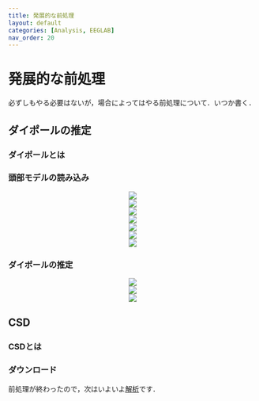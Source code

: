 ```yaml
---
title: 発展的な前処理
layout: default
categories: [Analysis, EEGLAB]
nav_order: 20
---
```


# 発展的な前処理
必ずしもやる必要はないが，場合によってはやる前処理について．いつか書く．

## ダイポールの推定
### ダイポールとは

### 頭部モデルの読み込み
<center><img src="../figures/dipole1.png"></center>
<center><img src="../figures/dipole2.png"></center>
<center><img src="../figures/dipole3.png"></center>
<center><img src="../figures/dipole4.png"></center>
<center><img src="../figures/dipole5.png"></center>
<center><img src="../figures/dipole6.png"></center>
<center><img src="../figures/dipole7.png"></center>

### ダイポールの推定
<center><img src="../figures/dipole8.png"></center>
<center><img src="../figures/dipole9.png"></center>
<center><img src="../figures/dipole10.png"></center>



## CSD
### CSDとは
### ダウンロード


前処理が終わったので，次はいよいよ[解析]((./analysis1.html))です．